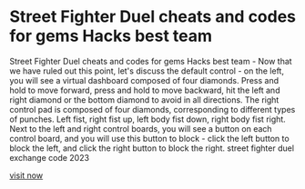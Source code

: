 # Street Fighter Duel cheats and codes for gems Hacks best team

Street Fighter Duel cheats and codes for gems Hacks best team - Now that we have ruled out this point, let's discuss the default control - on the left, you will see a virtual dashboard composed of four diamonds. Press and hold to move forward, press and hold to move backward, hit the left and right diamond or the bottom diamond to avoid in all directions. The right control pad is composed of four diamonds, corresponding to different types of punches. Left fist, right fist up, left body fist down, right body fist right. Next to the left and right control boards, you will see a button on each control board, and you will use this button to block - click the left button to block the left, and click the right button to block the right. street fighter duel exchange code 2023

<a href="https://dengmod.cyou/street-fighter-duel/">visit now</a>
